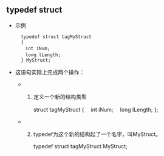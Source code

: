 ## typedef  struct
- 示例

		typedef struct tagMyStruct
		{ 
		　int iNum;
		　long lLength;
		} MyStruct;
- 这语句实际上完成两个操作：
	- 1) 定义一个新的结构类型

			struct tagMyStruct
			{ 
			　int iNum; 
			　long lLength; 
			};
	- 2) typedef为这个新的结构起了一个名字，叫MyStruct。

			typedef struct tagMyStruct MyStruct;